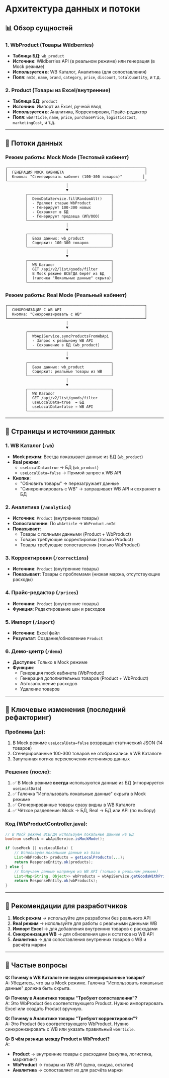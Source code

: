 # Архитектура данных и потоки

## 📊 Обзор сущностей

### 1. **WbProduct** (Товары Wildberries)
- **Таблица БД**: `wb_product`
- **Источник**: Wildberries API (в реальном режиме) или генерация (в Mock режиме)
- **Используется в**: WB Каталог, Аналитика (для сопоставления)
- **Поля**: `nmId`, `name`, `brand`, `category`, `price`, `discount`, `totalQuantity`, и т.д.

### 2. **Product** (Товары из Excel/внутренние)
- **Таблица БД**: `product`
- **Источник**: Импорт из Excel, ручной ввод
- **Используется в**: Аналитика, Корректировки, Прайс-редактор
- **Поля**: `wbArticle`, `name`, `price`, `purchasePrice`, `logisticsCost`, `marketingCost`, и т.д.

---

## 🔄 Потоки данных

### Режим работы: **Mock Mode** (Тестовый кабинет)

```
┌─────────────────────────────────────────────────────────────┐
│  ГЕНЕРАЦИЯ MOCK КАБИНЕТА                                    │
│  Кнопка: "Сгенерировать кабинет (100–300 товаров)"         │
└─────────────────────────────────────────────────────────────┘
                           │
                           ▼
         ┌─────────────────────────────────────┐
         │  DemoDataService.fillRandomAll()    │
         │  - Удаляет старые WbProduct         │
         │  - Генерирует 100-300 новых         │
         │  - Сохраняет в БД                   │
         │  - Генерирует продавца (ИП/ООО)     │
         └─────────────────────────────────────┘
                           │
                           ▼
         ┌─────────────────────────────────────┐
         │  База данных: wb_product            │
         │  Содержит: 100-300 товаров          │
         └─────────────────────────────────────┘
                           │
                           ▼
         ┌─────────────────────────────────────┐
         │  WB Каталог                         │
         │  GET /api/v2/list/goods/filter      │
         │  В Mock режиме ВСЕГДА берёт из БД   │
         │  (галочка "Локальные данные" скрыта)│
         └─────────────────────────────────────┘
```

### Режим работы: **Real Mode** (Реальный кабинет)

```
┌─────────────────────────────────────────────────────────────┐
│  СИНХРОНИЗАЦИЯ С WB API                                     │
│  Кнопка: "Синхронизировать с WB"                            │
└─────────────────────────────────────────────────────────────┘
                           │
                           ▼
         ┌─────────────────────────────────────┐
         │  WbApiService.syncProductsFromWbApi │
         │  - Запрос к реальному WB API        │
         │  - Сохранение в БД (wb_product)     │
         └─────────────────────────────────────┘
                           │
                           ▼
         ┌─────────────────────────────────────┐
         │  База данных: wb_product            │
         │  Содержит: реальные товары из WB    │
         └─────────────────────────────────────┘
                           │
                           ▼
         ┌─────────────────────────────────────┐
         │  WB Каталог                         │
         │  GET /api/v2/list/goods/filter      │
         │  useLocalData=true  → БД            │
         │  useLocalData=false → WB API        │
         └─────────────────────────────────────┘
```

---

## 🎯 Страницы и источники данных

### 1. **WB Каталог** (`/wb`)
- **Mock режим**: Всегда показывает данные из БД (`wb_product`)
- **Real режим**: 
  - `useLocalData=true` → БД (`wb_product`)
  - `useLocalData=false` → Прямой запрос к WB API
- **Кнопки**:
  - "Обновить товары" → перезагружает данные
  - "Синхронизировать с WB" → запрашивает WB API и сохраняет в БД

### 2. **Аналитика** (`/analytics`)
- **Источник**: `Product` (внутренние товары)
- **Сопоставление**: По `wbArticle` → `WbProduct.nmId`
- **Показывает**: 
  - Товары с полными данными (Product + WbProduct)
  - Товары требующие корректировки (только Product)
  - Товары требующие сопоставления (только WbProduct)

### 3. **Корректировки** (`/corrections`)
- **Источник**: `Product` (внутренние товары)
- **Показывает**: Товары с проблемами (низкая маржа, отсутствующие расходы)

### 4. **Прайс-редактор** (`/prices`)
- **Источник**: `Product` (внутренние товары)
- **Функция**: Редактирование цен и расходов

### 5. **Импорт** (`/import`)
- **Источник**: Excel файл
- **Результат**: Создание/обновление `Product`

### 6. **Демо-центр** (`/demo`)
- **Доступен**: Только в Mock режиме
- **Функции**:
  - Генерация mock кабинета (WbProduct)
  - Генерация дополнительных товаров (Product + WbProduct)
  - Автозаполнение расходов
  - Удаление товаров

---

## 🔧 Ключевые изменения (последний рефакторинг)

### Проблема (до):
1. В Mock режиме `useLocalData=false` возвращал статический JSON (14 товаров)
2. Сгенерированные 100-300 товаров не отображались в WB Каталоге
3. Запутанная логика переключения источников данных

### Решение (после):
1. ✅ В Mock режиме **всегда** используются данные из БД (игнорируется `useLocalData`)
2. ✅ Галочка "Использовать локальные данные" скрыта в Mock режиме
3. ✅ Сгенерированные товары сразу видны в WB Каталоге
4. ✅ Чёткое разделение: Mock → БД, Real → БД или API (по выбору)

### Код (WbProductController.java):
```java
// В Mock режиме ВСЕГДА используем локальные данные из БД
boolean useMock = wbApiService.isMockMode();

if (useMock || useLocalData) {
    // Используем локальные данные из базы
    List<WbProduct> products = getLocalProducts(...);
    return ResponseEntity.ok(products);
} else {
    // Получаем данные напрямую из WB API (только в реальном режиме)
    List<Map<String, Object>> wbProducts = wbApiService.getGoodsWithPricesFiltered(filters);
    return ResponseEntity.ok(wbProducts);
}
```

---

## 📝 Рекомендации для разработчиков

1. **Mock режим** → используйте для разработки без реального API
2. **Real режим** → используйте для работы с реальными данными WB
3. **Импорт Excel** → для добавления внутренних товаров с расходами
4. **Синхронизация WB** → для обновления цен и остатков из WB API
5. **Аналитика** → для сопоставления внутренних товаров с WB и расчёта маржи

---

## 🚨 Частые вопросы

**Q: Почему в WB Каталоге не видны сгенерированные товары?**  
A: Убедитесь, что вы в Mock режиме. Галочка "Использовать локальные данные" должна быть скрыта.

**Q: Почему в Аналитике товары "Требуют сопоставления"?**  
A: Это WbProduct без соответствующего Product. Нужно импортировать Excel или создать Product вручную.

**Q: Почему в Аналитике товары "Требуют корректировки"?**  
A: Это Product без соответствующего WbProduct. Нужно синхронизировать с WB или указать правильный `wbArticle`.

**Q: В чём разница между Product и WbProduct?**  
A: 
- **Product** → внутренние товары с расходами (закупка, логистика, маркетинг)
- **WbProduct** → товары из WB API (цена, скидка, остатки)
- **Аналитика** → сопоставляет их для расчёта маржи

